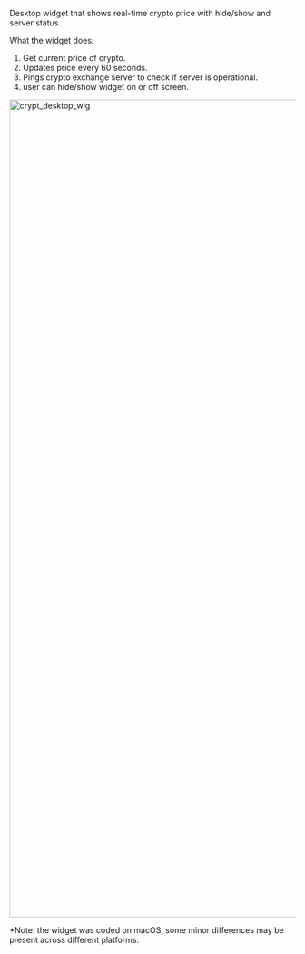 Desktop widget that shows real-time crypto price with hide/show and server status. 

What the widget does:
1. Get current price of crypto.
2. Updates price every 60 seconds.
3. Pings crypto exchange server to check if server is operational.
4. user can hide/show widget on or off screen.

<img width="1440" alt="crypt_desktop_wig" src="https://user-images.githubusercontent.com/84860195/181905966-9aa3623b-3e99-4c7e-a28a-753cb0be882b.png">

*Note: the widget was coded on macOS, some minor differences may be present across different platforms. 
